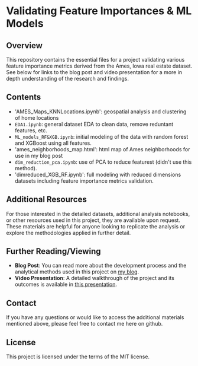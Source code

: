 # Validating Feature Importances & ML Models

## Overview
This repository contains the essential files for a project validating various feature importance metrics derived from the Ames, Iowa real estate dataset. See below for links to the blog post and video presentation for a more in depth understanding of the research and findings. 

## Contents
- 'AMES_Maps_KNNLocations.ipynb': geospatial analysis and clustering of home locations
- `EDA1.ipynb`: general dataset EDA to clean data, remove reduntant features, etc. 
- `ML_models_RF&XGB.ipynb`: initial modeling of the data with random forest and XGBoost using all features.
- 'ames_neighborhoods_map.html':  html map of Ames neighborhoods for use in my blog post
- `dim_reduction_pca.ipynb`: use of PCA to reduce featurest (didn't use this method).
- 'dimreduced_XGB_RF.ipynb': full modeling with reduced dimensions datasets including feature importance metrics validation.

## Additional Resources
For those interested in the detailed datasets, additional analysis notebooks, or other resources used in this project, they are available upon request. These materials are helpful for anyone looking to replicate the analysis or explore the methodologies applied in further detail.

## Further Reading/Viewing
- **Blog Post**: You can read more about the development process and the analytical methods used in this project on [my blog](https://nycdatascience.com/blog/student-works/machine-learning/beware-of-feature-importance-for-business-decisions/).
- **Video Presentation**: A detailed walkthrough of the project and its outcomes is available in [this presentation](https://youtu.be/7JeYMm3s-i4?si=F--fagbI1usEZko7).

## Contact
If you have any questions or would like to access the additional materials mentioned above, please feel free to contact me here on github.

## License
This project is licensed under the terms of the MIT license.
